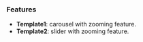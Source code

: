 ### Features
* **Template1**: carousel with zooming feature.
* **Template2**: slider with zooming feature.